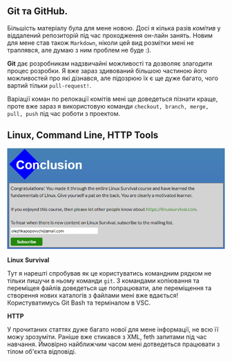 ## Git та GitHub.
Більшість матеріалу була для мене новою. Досі я кілька разів _комітив_ у віддалений репозиторій під час проходження он-лайн занять. Новим для мене став також `Markdown`, ніколи цей вид розмітки мені не траплявся, але думаю з ним проблем не буде :). 

**Git** дає розробникам надзвичайні можливості та дозволяє злагодити процес розробки. Я вже зараз здивований більшою частиною його можливостей про які дізнався, але підозрюю їх є ще дуже багато, чого вартий тільки `pull-request!`.

Варіації коман по релокації комітів мені ще доведеться пізнати краще, проте вже зараз я використовую команди `checkout, branch, merge, pull, push` під час роботи з проектом. 


## Linux, Command Line, HTTP Tools

<img src="task_linux_cli/final.png">

**Linux** **Survival**

Тут я нарешті спробував як це користуватись командним рядком не тільки пишучи в ньому команди `git`. З командами копіювання та переміщея файлів доведеться ще попрацювати, але переміщення та створення нових каталогів з файлами мені вже вдається! Користуватимусь Git Bash та терміналом в VSC.

**HTTP**

У прочитаних статтях дуже багато нової для мене інформації, не всю її можу зрозуміти. Раніше вже стикався з XML, feth запитами під час навчання. Ймовірно найближчим часом мені дотведеться працювати з тілом об'єкта відповіді.


